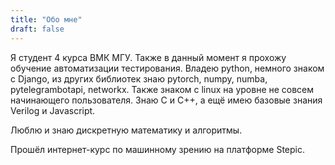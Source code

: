 ```yaml
---
title: "Обо мне"
draft: false
---
```

Я студент 4 курса ВМК МГУ. Также в данный момент я прохожу обучение автоматизации тестирования.
Владею python, немного знаком с Django, из других библиотек знаю pytorch, numpy, numba, pytelegrambotapi, networkx. Также знаком с linux на уровне не совсем начинающего пользователя. Знаю C и C++, а ещё имею базовые знания Verilog и Javascript.

Люблю и знаю дискретную математику и алгоритмы.

Прошёл интернет-курс по машинному зрению на платформе Stepic.